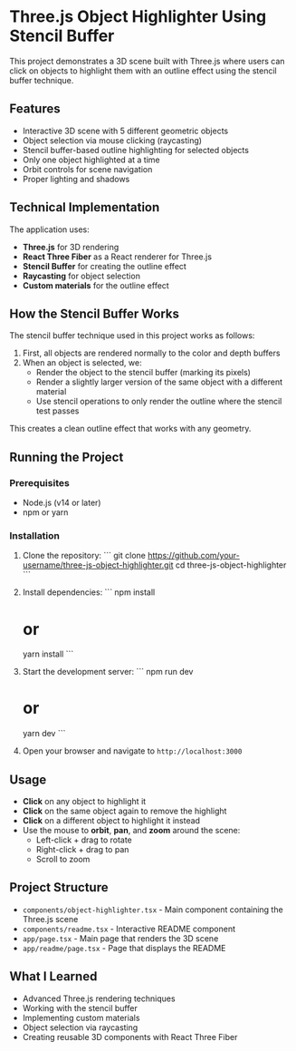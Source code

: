 # Three.js Object Highlighter Using Stencil Buffer

This project demonstrates a 3D scene built with Three.js where users can click on objects to highlight them with an outline effect using the stencil buffer technique.

## Features

- Interactive 3D scene with 5 different geometric objects
- Object selection via mouse clicking (raycasting)
- Stencil buffer-based outline highlighting for selected objects
- Only one object highlighted at a time
- Orbit controls for scene navigation
- Proper lighting and shadows

## Technical Implementation

The application uses:
- **Three.js** for 3D rendering
- **React Three Fiber** as a React renderer for Three.js
- **Stencil Buffer** for creating the outline effect
- **Raycasting** for object selection
- **Custom materials** for the outline effect

## How the Stencil Buffer Works

The stencil buffer technique used in this project works as follows:

1. First, all objects are rendered normally to the color and depth buffers
2. When an object is selected, we:
   - Render the object to the stencil buffer (marking its pixels)
   - Render a slightly larger version of the same object with a different material
   - Use stencil operations to only render the outline where the stencil test passes

This creates a clean outline effect that works with any geometry.

## Running the Project

### Prerequisites

- Node.js (v14 or later)
- npm or yarn

### Installation

1. Clone the repository:
   \`\`\`
   git clone https://github.com/your-username/three-js-object-highlighter.git
   cd three-js-object-highlighter
   \`\`\`

2. Install dependencies:
   \`\`\`
   npm install
   # or
   yarn install
   \`\`\`

3. Start the development server:
   \`\`\`
   npm run dev
   # or
   yarn dev
   \`\`\`

4. Open your browser and navigate to `http://localhost:3000`

## Usage

- **Click** on any object to highlight it
- **Click** on the same object again to remove the highlight
- **Click** on a different object to highlight it instead
- Use the mouse to **orbit**, **pan**, and **zoom** around the scene:
  - Left-click + drag to rotate
  - Right-click + drag to pan
  - Scroll to zoom

## Project Structure

- `components/object-highlighter.tsx` - Main component containing the Three.js scene
- `components/readme.tsx` - Interactive README component
- `app/page.tsx` - Main page that renders the 3D scene
- `app/readme/page.tsx` - Page that displays the README

## What I Learned

- Advanced Three.js rendering techniques
- Working with the stencil buffer
- Implementing custom materials
- Object selection via raycasting
- Creating reusable 3D components with React Three Fiber
